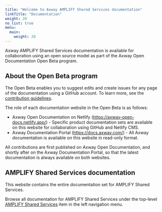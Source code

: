 ```yaml
---
title: "Welcome to Axway AMPLIFY Shared Services documentation"
linkTitle: "Documentation"
weight: 20
no_list: true
menu:
  main:
    weight: 20
---
```


Axway AMPLIFY Shared Services documentation is available for collaboration using an open source model as part of the Axway Open Documentation Open Beta program.

## About the Open Beta program

The Open Beta enables you to suggest edits and create issues for any page of the documentation using a GitHub account. To learn more, see the [contribution guidelines](/docs/contribution_guidelines/).

The role of each documentation website in the Open Beta is as follows:

* Axway Open Documentation on Netlify (<https://axway-open-docs.netlify.app/>) - Specific product documentation sets are available on this website for collaboration using GitHub and Netlify CMS.
* Axway Documentation Portal (<https://docs.axway.com/>) - All Axway documentation is available on this website in read-only format.

All contributions are first published on Axway Open Documentation, and shortly after on the Axway Documentation Portal, so that the latest documentation is always available on both websites.

## AMPLIFY Shared Services documentation

This website contains the entire documentation set for AMPLIFY Shared Services. 

Browse all documentation for AMPLIFY Shared Services under the top-level [AMPLIFY Shared Services](/docs/shared_services/) item in the left navigation menu.
